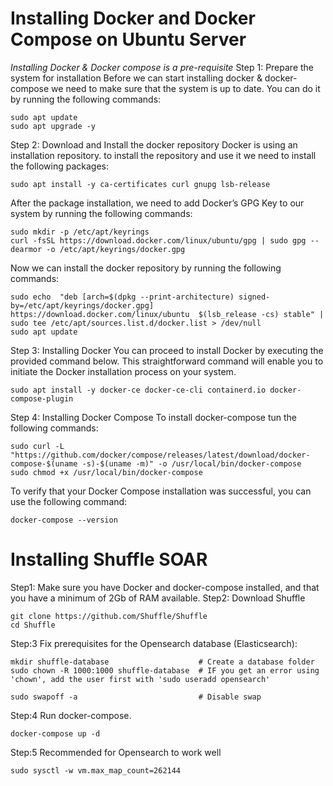 # Installing Docker and Docker Compose on Ubuntu Server

*Installing Docker & Docker compose is a pre-requisite*
Step 1: Prepare the system for installation
Before we can start installing docker & docker-compose we need to make sure that the system is up to date. You can do it by running the following commands:
```
sudo apt update
sudo apt upgrade -y
```
Step 2: Download and Install the docker repository
Docker is using an installation repository. to install the repository and use it we need to install the following packages:
```
sudo apt install -y ca-certificates curl gnupg lsb-release
```
After the package installation, we need to add Docker’s GPG Key to our system by running the following commands:
```
sudo mkdir -p /etc/apt/keyrings
curl -fsSL https://download.docker.com/linux/ubuntu/gpg | sudo gpg --dearmor -o /etc/apt/keyrings/docker.gpg
```
Now we can install the docker repository by running the following commands:
```
sudo echo  "deb [arch=$(dpkg --print-architecture) signed-by=/etc/apt/keyrings/docker.gpg] https://download.docker.com/linux/ubuntu  $(lsb_release -cs) stable" | sudo tee /etc/apt/sources.list.d/docker.list > /dev/null
sudo apt update
```
Step 3: Installing Docker
You can proceed to install Docker by executing the provided command below. This straightforward command will enable you to initiate the Docker installation process on your system.
```
sudo apt install -y docker-ce docker-ce-cli containerd.io docker-compose-plugin
```
Step 4: Installing Docker Compose
To install docker-compose tun the following commands:
```
sudo curl -L "https://github.com/docker/compose/releases/latest/download/docker-compose-$(uname -s)-$(uname -m)" -o /usr/local/bin/docker-compose
sudo chmod +x /usr/local/bin/docker-compose
```
To verify that your Docker Compose installation was successful, you can use the following command:
```
docker-compose --version
```

# Installing Shuffle SOAR 

Step1: Make sure you have Docker and docker-compose installed, and that you have a minimum of 2Gb of RAM available.
Step2: Download Shuffle
```
git clone https://github.com/Shuffle/Shuffle
cd Shuffle
```

Step:3 Fix prerequisites for the Opensearch database (Elasticsearch):
```
mkdir shuffle-database                    # Create a database folder
sudo chown -R 1000:1000 shuffle-database  # IF you get an error using 'chown', add the user first with 'sudo useradd opensearch'

sudo swapoff -a                           # Disable swap
```
Step:4 Run docker-compose.
```
docker-compose up -d
```
Step:5 Recommended for Opensearch to work well
```
sudo sysctl -w vm.max_map_count=262144     
```

